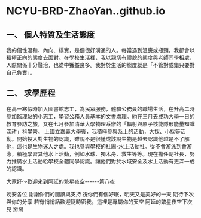 # NCYU-BRD-ZhaoYan..github.io
  
  
## 一、	個人特質及生活態度

我的個性溫和、內向、樸實，是個很好溝通的人。每當遇到沮喪或瓶頸，我都會以積極正向的態度去面對。在學校生活裡，我以親切有禮貌的態度與老師同學相處，人際關係十分融洽，也從中獲益良多。我對於生活的態度就是「不管對或錯只要對自己負責」。

## 二、	求學歷程

在高一寒假時加入圖書館志工，為民眾服務，體驗公務員的職場生活，在升高二時參加監理站的小志工，學習公務人員基本的文書處理。約在三月去成功大學一日的教育參訪之旅，又在七月參加清華大學物理系辦的「輻射與原子核能隱形能量知識深耕」科學營。
    上國立嘉義大學後，我積極參與系上的活動，大採、小採等活動。開始投入對生物的認識，雖說不是很懂或該說生物是越去認識他越是不了解他，這也是生物迷人之處。我也參與學校的社團-水上活動社。從不會游泳到會游泳，積極學習其他水上活動，例如水球、獨木舟、救生等等。現在擔任副社長，努力推廣水上活動給學校全體同學認識。讓他們對於水域安全及水上活動有更深一成的認識。



大家好～歡迎來到阿延的繁星夜空------第八夜


晚安各位 謝謝你們的閱讀與支持
祝你們有個好眠，明天又是美好的一天
期待下次與你的分享
若有悄悄話歡迎隨時密我，這裡是專屬你的天空
阿延的繁星夜空下次見 掰掰


